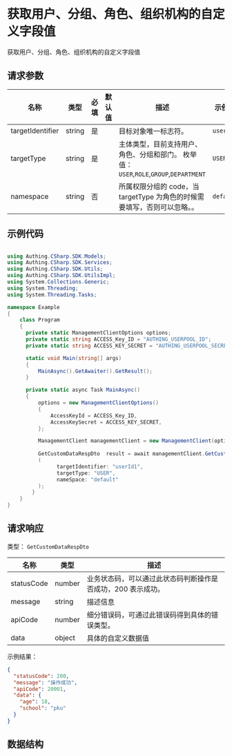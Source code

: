 # 获取用户、分组、角色、组织机构的自定义字段值

<!--
  警告⚠️：
  不要直接修改该文档，
  https://github.com/Authing/authing-docs-factory
  使用该项目进行生成
-->

<LastUpdated />

获取用户、分组、角色、组织机构的自定义字段值

## 请求参数

| 名称 | 类型 | 必填 | 默认值 | 描述 | 示例值 |
| ---- | ---- | ---- | ---- | ---- | ---- |
| targetIdentifier | string  | 是 |  | 目标对象唯一标志符。  | `userId1` |
| targetType | string  | 是 |  | 主体类型，目前支持用户、角色、分组和部门。 枚举值：`USER`,`ROLE`,`GROUP`,`DEPARTMENT` | `USER` |
| namespace | string  | 否 |  | 所属权限分组的 code，当 targetType 为角色的时候需要填写，否则可以忽略。。  | `default` |


## 示例代码

```csharp

using Authing.CSharp.SDK.Models;
using Authing.CSharp.SDK.Services;
using Authing.CSharp.SDK.Utils;
using Authing.CSharp.SDK.UtilsImpl;
using System.Collections.Generic;
using System.Threading;
using System.Threading.Tasks;

namespace Example
{
    class Program
    {
      private static ManagementClientOptions options;
      private static string ACCESS_Key_ID = "AUTHING_USERPOOL_ID";
      private static string ACCESS_KEY_SECRET = "AUTHING_USERPOOL_SECRET";

      static void Main(string[] args)
      {
          MainAsync().GetAwaiter().GetResult();
      }

      private static async Task MainAsync()
      {
          options = new ManagementClientOptions()
          {
              AccessKeyId = ACCESS_Key_ID,
              AccessKeySecret = ACCESS_KEY_SECRET,
          };

          ManagementClient managementClient = new ManagementClient(options);
        
          GetCustomDataRespDto  result = await managementClient.GetCustomData
          (             
                targetIdentifier: "userId1", 
                targetType: "USER", 
                nameSpace: "default"
          );
        }
    }
}

```



## 请求响应

类型： `GetCustomDataRespDto`

| 名称 | 类型 | 描述 |
| ---- | ---- | ---- |
| statusCode | number | 业务状态码，可以通过此状态码判断操作是否成功，200 表示成功。 |
| message | string | 描述信息 |
| apiCode | number | 细分错误码，可通过此错误码得到具体的错误类型。 |
| data | object | 具体的自定义数据值 |



示例结果：

```json
{
  "statusCode": 200,
  "message": "操作成功",
  "apiCode": 20001,
  "data": {
    "age": 18,
    "school": "pku"
  }
}
```

## 数据结构


